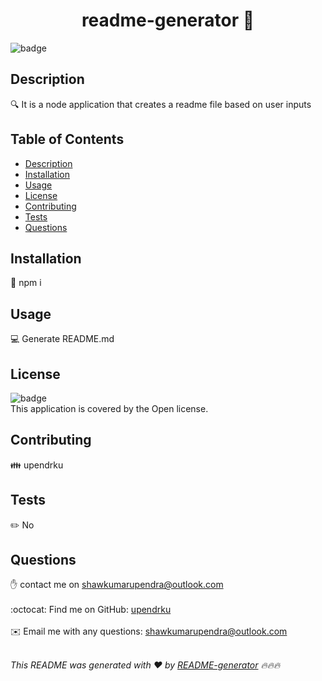 
<h1 align="center">readme-generator 👋</h1>
  
![badge](https://img.shields.io/badge/license-Open-brightgreen)<br />

## Description
🔍 It is a node application that creates a readme file based on user inputs

## Table of Contents
- [Description](#description)
- [Installation](#installation)
- [Usage](#usage)
- [License](#license)
- [Contributing](#contributing)
- [Tests](#tests)
- [Questions](#questions)

## Installation
💾 npm i

## Usage
💻 Generate README.md

## License
![badge](https://img.shields.io/badge/license-Open-brightgreen)
<br />
This application is covered by the Open license. 

## Contributing
👪 upendrku

## Tests
✏️ No

## Questions
✋ contact me on shawkumarupendra@outlook.com<br />
<br />
:octocat: Find me on GitHub: [upendrku](https://github.com/upendrku)<br />
<br />
✉️ Email me with any questions: shawkumarupendra@outlook.com<br /><br />

_This README was generated with ❤️ by [README-generator](https://github.com/jpd61/README-generator) 🔥🔥🔥_
    